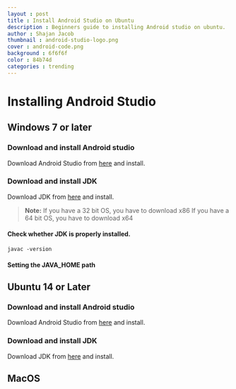 ```yaml
---
layout : post
title : Install Android Studio on Ubuntu
description : Beginners guide to installing Android studio on ubuntu. 
author : Shajan Jacob
thumbnail : android-studio-logo.png
cover : android-code.png
background : 6f6f6f
color : 84b74d
categories : trending
---
```


# Installing Android Studio

## Windows 7 or later

### Download and install Android studio
Download Android Studio from [here](https://developer.android.com/studio/index.html) and install.

### Download and install JDK
Download JDK from [here](http://www.oracle.com/technetwork/java/javase/downloads/jdk8-downloads-2133151.html) and install.
> **Note:** If you have a 32 bit OS, you have to download x86
> If you have a 64 bit OS, you have to download x64

#### Check whether JDK is properly installed.
```
javac -version
```
#### Setting the JAVA_HOME path

## Ubuntu 14 or Later
### Download and install Android studio
Download Android Studio from [here](https://developer.android.com/studio/index.html) and install.

### Download and install JDK
Download JDK from [here](http://www.oracle.com/technetwork/java/javase/downloads/jdk8-downloads-2133151.html) and install.

## MacOS
